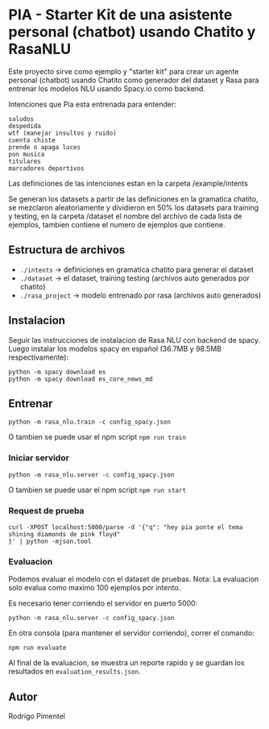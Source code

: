 # PIA - Starter Kit de una asistente personal (chatbot) usando Chatito y RasaNLU

Este proyecto sirve como ejemplo y "starter kit" para crear un agente personal (chatbot) usando Chatito como generador del dataset y Rasa para entrenar los modelos NLU usando Spacy.io como backend.

Intenciones que Pia esta entrenada para entender:

```
saludos
despedida
wtf (manejar insultos y ruido)
cuenta chiste
prende o apaga luces
pon musica
titulares
marcadores deportivos
```

Las definiciones de las intenciones estan en la carpeta /example/intents

Se generan los datasets a partir de las definiciones en la gramatica chatito, se mezclaron aleatoriamente y dividieron en 50% los datasets para training y testing, en la carpeta /dataset el nombre del archivo de cada lista de ejemplos, tambien contiene
el numero de ejemplos que contiene.

## Estructura de archivos

- `./intents` -> definiciones en gramatica chatito para generar el dataset
- `./dataset` -> el dataset, training testing (archivos auto generados por chatito)
- `./rasa_project` -> modelo entrenado por rasa (archivos auto generados)

## Instalacion

Seguir las instrucciones de instalacion de Rasa NLU con backend de spacy. Luego instalar los modelos spacy en español (36.7MB y 98.5MB respectivamente):

```
python -m spacy download es
python -m spacy download es_core_news_md
```

## Entrenar

```
python -m rasa_nlu.train -c config_spacy.json
```

O tambien se puede usar el npm script `npm run train`

### Iniciar servidor

```
python -m rasa_nlu.server -c config_spacy.json
```

O tambien se puede usar el npm script `npm run start`

### Request de prueba
```
curl -XPOST localhost:5000/parse -d '{"q": "hey pia ponte el tema shining diamonds de pink floyd"
}' | python -mjson.tool
```

### Evaluacion

Podemos evaluar el modelo con el dataset de pruebas. Nota: La evaluacion solo evalua como maximo 100 ejemplos por intento.

Es necesario tener corriendo el servidor en puerto 5000:

```
python -m rasa_nlu.server -c config_spacy.json
```

En otra consola (para mantener el servidor corriendo), correr el comando:
```
npm run evaluate
```

Al final de la evaluacion, se muestra un reporte rapido y se guardan los resultados en `evaluation_results.json`.

## Autor

Rodrigo Pimentel
